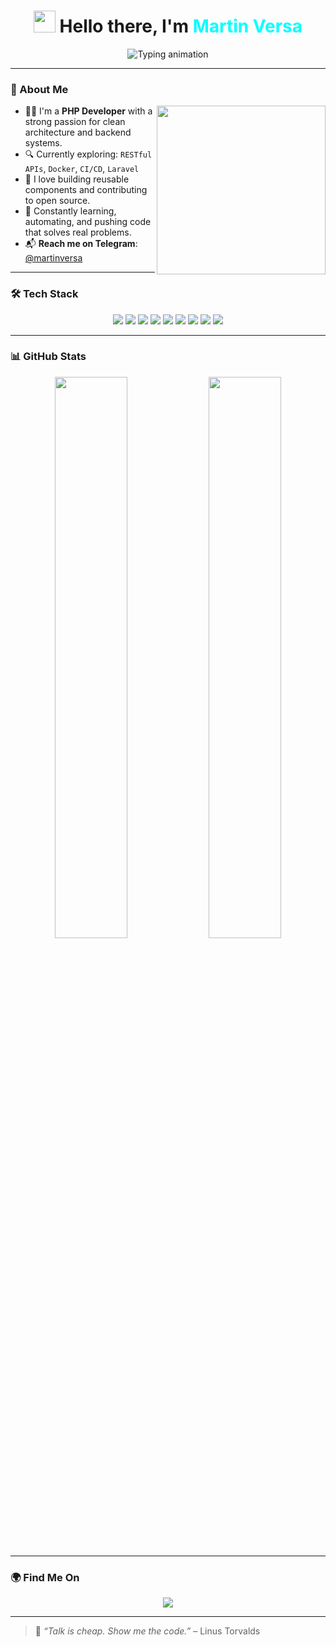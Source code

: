 <h1 align="center">
  <img src="https://media.giphy.com/media/hvRJCLFzcasrR4ia7z/giphy.gif" width="35" />
  Hello there, I'm <span style="color:#00ffff">Martin Versa</span>
</h1>

<p align="center">
  <img src="https://readme-typing-svg.demolab.com?font=Fira+Code&duration=3000&pause=1000&color=00FFFF&center=true&vCenter=true&width=600&lines=PHP+Developer+%7C+Code+Craftsman;Backend+Engineer+%7C+Clean+Code+Advocate;Web+Developer+%7C+Loves+Building+Solutions" alt="Typing animation" />
</p>

---

### 💼 About Me

<img align="right" src="https://cdn.dribbble.com/users/1162077/screenshots/3848914/programmer.gif" width="270" />

- 🧑‍💻 I'm a **PHP Developer** with a strong passion for clean architecture and backend systems.
- 🔍 Currently exploring: `RESTful APIs`, `Docker`, `CI/CD`, `Laravel`
- 🔧 I love building reusable components and contributing to open source.
- 🧠 Constantly learning, automating, and pushing code that solves real problems.
- 📬 **Reach me on Telegram**: [@martinversa](https://t.me/martinversa)

---

### 🛠️ Tech Stack

<p align="center">
  <img src="https://img.shields.io/badge/PHP-777BB4?style=for-the-badge&logo=php&logoColor=white" />
  <img src="https://img.shields.io/badge/MySQL-005C84?style=for-the-badge&logo=mysql&logoColor=white" />
  <img src="https://img.shields.io/badge/HTML5-E34F26?style=for-the-badge&logo=html5&logoColor=white" />
  <img src="https://img.shields.io/badge/CSS3-1572B6?style=for-the-badge&logo=css3&logoColor=white" />
  <img src="https://img.shields.io/badge/JavaScript-F7DF1E?style=for-the-badge&logo=javascript&logoColor=black" />
  <img src="https://img.shields.io/badge/Node.js-339933?style=for-the-badge&logo=node.js&logoColor=white" />
  <img src="https://img.shields.io/badge/Python-3776AB?style=for-the-badge&logo=python&logoColor=white" />
  <img src="https://img.shields.io/badge/Linux-FCC624?style=for-the-badge&logo=linux&logoColor=black" />
  <img src="https://img.shields.io/badge/Docker-2496ED?style=for-the-badge&logo=docker&logoColor=white" />
</p>

---

### 📊 GitHub Stats

<div align="center">
  <img src="https://github-readme-stats.vercel.app/api?username=martinversacode&show_icons=true&theme=tokyonight&hide_border=true" width="48%"/>
  <img src="https://github-readme-streak-stats.herokuapp.com?user=martinversacode&theme=tokyonight&hide_border=true" width="48%"/>
</div>

---

### 🌍 Find Me On

<p align="center">
  <a href="https://t.me/martinversa">
    <img src="https://img.shields.io/badge/Telegram-2CA5E0?style=for-the-badge&logo=telegram&logoColor=white" />
  </a>
</p>

---

> 🧠 *“Talk is cheap. Show me the code.”* – Linus Torvalds
